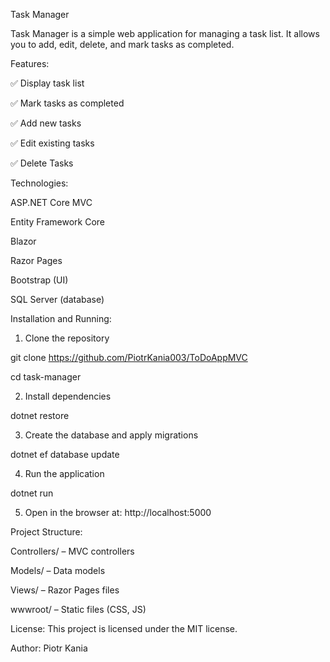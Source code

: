 
Task Manager

  Task Manager is a simple web application for managing a task list. It allows you to add, edit, delete, and mark tasks as completed.

Features:

  ✅ Display task list

  ✅ Mark tasks as completed

  ✅ Add new tasks

  ✅ Edit existing tasks

  ✅ Delete Tasks


Technologies:

  ASP.NET Core MVC

  Entity Framework Core

  Blazor

  Razor Pages

  Bootstrap (UI)

  SQL Server (database)


Installation and Running:

 1. Clone the repository

  git clone https://github.com/PiotrKania003/ToDoAppMVC

  cd task-manager


2. Install dependencies

  dotnet restore


3. Create the database and apply migrations

  dotnet ef database update


4. Run the application

  dotnet run


5. Open in the browser at: http://localhost:5000



Project Structure:

  Controllers/ – MVC controllers

  Models/ – Data models

  Views/ – Razor Pages files

  wwwroot/ – Static files (CSS, JS)


License:
  This project is licensed under the MIT license.

Author: Piotr Kania

